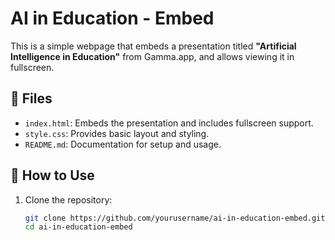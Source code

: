 # AI in Education - Embed

This is a simple webpage that embeds a presentation titled **"Artificial Intelligence in Education"** from Gamma.app, and allows viewing it in fullscreen.

## 🧾 Files

- `index.html`: Embeds the presentation and includes fullscreen support.
- `style.css`: Provides basic layout and styling.
- `README.md`: Documentation for setup and usage.

## 🚀 How to Use

1. Clone the repository:
   ```bash
   git clone https://github.com/yourusername/ai-in-education-embed.git
   cd ai-in-education-embed
